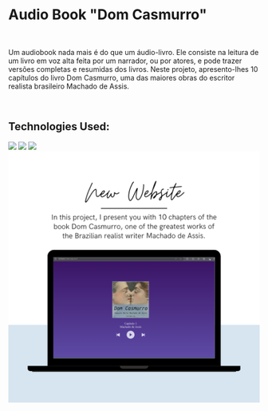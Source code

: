 <h1> Audio Book "Dom Casmurro" </h1>
<br>
<p> Um audiobook nada mais é do que um áudio-livro. Ele consiste na leitura de um livro em voz alta feita por um narrador, ou por atores, e pode trazer versões completas e resumidas dos livros.
Neste projeto, apresento-lhes 10 capítulos do livro Dom Casmurro, uma das maiores obras do escritor realista brasileiro Machado de Assis.</p>
<br> 
<h2>Technologies Used:</h2>
<img src="https://img.shields.io/badge/JavaScript-F7DF1E?style=for-the-badge&logo=javascript&logoColor=black">
<img src="https://img.shields.io/badge/CSS3-1572B6?style=for-the-badge&logo=css3&logoColor=white">
<img src="https://img.shields.io/badge/HTML5-E34F26?style=for-the-badge&logo=html5&logoColor=white">
<br> 
<img src="https://github.com/JohnGabriel13/Audio-Book-Dom-Casmurro/blob/master/images/capa.png?raw=true">
